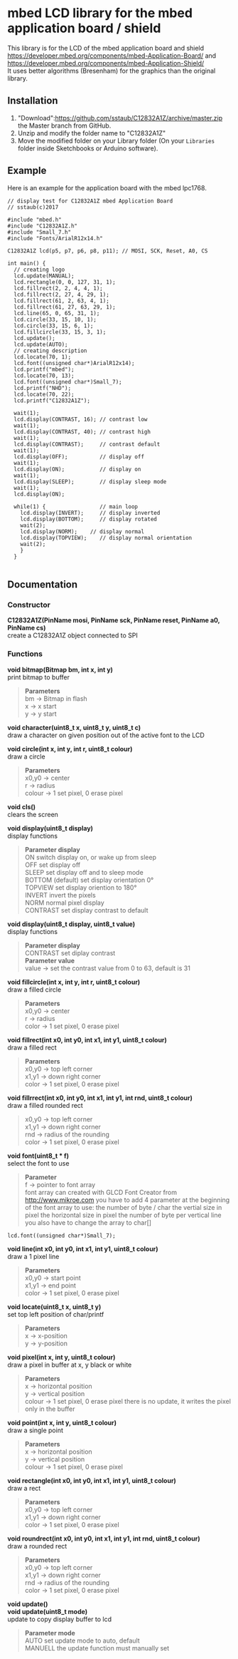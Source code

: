 # mbed LCD library for the mbed application board / shield

This library is for the LCD of the mbed application board and shield 
https://developer.mbed.org/components/mbed-Application-Board/ and https://developer.mbed.org/components/mbed-Application-Shield/<br>
It uses better algorithms (Bresenham) for the graphics than the original library.


## Installation

1. "Download":https://github.com/sstaub/C12832A1Z/archive/master.zip the Master branch from GitHub.
2. Unzip and modify the folder name to "C12832A1Z"
3. Move the modified folder on your Library folder (On your `Libraries` folder inside Sketchbooks or Arduino software).


## Example

Here is an example for the application board with the mbed lpc1768.

```
// display test for C12832A1Z mbed Application Board
// sstaub(c)2017

#include "mbed.h"
#include "C12832A1Z.h"
#include "Small_7.h"
#include "Fonts/ArialR12x14.h"

C12832A1Z lcd(p5, p7, p6, p8, p11); // MOSI, SCK, Reset, A0, CS

int main() {
  // creating logo
  lcd.update(MANUAL);
  lcd.rectangle(0, 0, 127, 31, 1);
  lcd.fillrect(2, 2, 4, 4, 1);
  lcd.fillrect(2, 27, 4, 29, 1);
  lcd.fillrect(61, 2, 63, 4, 1);
  lcd.fillrect(61, 27, 63, 29, 1);
  lcd.line(65, 0, 65, 31, 1);
  lcd.circle(33, 15, 10, 1);
  lcd.circle(33, 15, 6, 1);
  lcd.fillcircle(33, 15, 3, 1);
  lcd.update();
  lcd.update(AUTO);
  // creating description
  lcd.locate(70, 1);
  lcd.font((unsigned char*)ArialR12x14);
  lcd.printf("mbed");
  lcd.locate(70, 13);
  lcd.font((unsigned char*)Small_7);
  lcd.printf("NHD");
  lcd.locate(70, 22);
  lcd.printf("C12832A1Z");

  wait(1);
  lcd.display(CONTRAST, 16); // contrast low
  wait(1);
  lcd.display(CONTRAST, 40); // contrast high
  wait(1);
  lcd.display(CONTRAST);     // contrast default
  wait(1);
  lcd.display(OFF);          // display off
  wait(1);
  lcd.display(ON);           // display on
  wait(1);
  lcd.display(SLEEP);        // display sleep mode
  wait(1);
  lcd.display(ON);

  while(1) {                 // main loop
    lcd.display(INVERT);     // display inverted
    lcd.display(BOTTOM);     // display rotated
    wait(2);
    lcd.display(NORM);    // display normal
    lcd.display(TOPVIEW);    // display normal orientation
    wait(2);
    }
  }


```

## Documentation

### Constructor
**C12832A1Z(PinName mosi, PinName sck, PinName reset, PinName a0, PinName cs)**<br>
create a C12832A1Z object connected to SPI <br>
	
### Functions

**void bitmap(Bitmap bm, int x, int y)**<br>
print bitmap to buffer <br>
>**Parameters**<br>
>bm -> Bitmap in flash<br> 
>x -> x start<br> 
>y -> y start<br>

**void character(uint8_t x, uint8_t y, uint8_t  c)**<br>
draw a character on given position out of the active font to the LCD <br>

**void circle(int x, int y, int r, uint8_t  colour)**<br>
draw a circle<br> 
>**Parameters**<br>
>x0,y0 -> center<br> 
>r -> radius<br>
>colour -> 1 set pixel, 0 erase pixel <br>

**void cls()**<br>
clears the screen

**void display(uint8_t display)**<br>
display functions<br>
>**Parameter display**<br>
>ON switch display on, or wake up from sleep<br>
>OFF set display off<br>
>SLEEP set display off and to sleep mode<br>
>BOTTOM (default) set display orientation 0°<br>
>TOPVIEW set display oriention to 180°<br> 
>INVERT invert the pixels<br>
>NORM normal pixel display<br>
>CONTRAST set display contrast to default<br>

**void display(uint8_t display, uint8_t value)**<br>
display functions<br>
>**Parameter display**<br>
>CONTRAST set diplay contrast<br>
>**Parameter value**<br>
>value -> set the contrast value from 0 to 63, default is 31<br>

**void fillcircle(int x, int y, int r, uint8_t colour)**<br>
draw a filled circle<br>
>**Parameters**<br>
>x0,y0 -> center<br> 
>r -> radius<br> 
>color -> 1 set pixel, 0 erase pixel<br>

**void fillrect(int x0, int y0, int x1, int y1, uint8_t colour)**<br>
draw a filled rect<br>
>**Parameters**<br>
>x0,y0 -> top left corner<br>
>x1,y1 -> down right corner<br>
>color -> 1 set pixel, 0 erase pixel<br>

**void fillrrect(int x0, int y0, int x1, int y1, int rnd, uint8_t colour)**<br>
draw a filled rounded rect<br>
>x0,y0 -> top left corner<br>
>x1,y1 -> down right corner<br> 
>rnd -> radius of the rounding<br>
>color -> 1 set pixel, 0 erase pixel<br>

**void font(uint8_t * f)**<br>
select the font to use<br>
>**Parameter**<br>
>f -> pointer to font array<br>
font array can created with GLCD Font Creator from http://www.mikroe.com you have to add 4 parameter at the beginning of the font array to use:
the number of byte / char
the vertial size in pixel
the horizontal size in pixel
the number of byte per vertical line you also have to change the array to char[]

```
lcd.font((unsigned char*)Small_7);
```

**void line(int x0, int y0, int x1, int y1, uint8_t colour)**<br>
draw a 1 pixel line<br>
>**Parameters**<br>
>x0,y0 -> start point<br>
>x1,y1 -> end point<br>
>color -> 1 set pixel, 0 erase pixel<br>

**void locate(uint8_t x, uint8_t y)**<br>
set top left position of char/printf<br>
>**Parameters**<br>
>x -> x-position<br> 
>y -> y-position<br>

**void pixel(int x, int y, uint8_t colour)**<br>
draw a pixel in buffer at x, y black or white<br>
>**Parameters**<br>
>x -> horizontal position<br>
>y -> vertical position<br>
>colour -> 1 set pixel, 0 erase pixel there is no update, it writes the pixel only in the buffer<br>

**void point(int x, int y, uint8_t colour)**<br>
draw a single point<br>
>**Parameters**<br>
>x -> horizontal position<br>
>y -> vertical position<br>
>colour -> 1 set pixel, 0 erase pixel<br>

**void rectangle(int x0, int y0, int x1, int y1, uint8_t colour)**<br>
draw a rect<br>
>**Parameters**<br>
>x0,y0 -> top left corner<br>
>x1,y1 -> down right corner<br>
>color -> 1 set pixel, 0 erase pixel<br>

**void roundrect(int x0, int y0, int x1, int y1, int rnd, uint8_t colour)**<br>
draw a rounded rect<br>
>**Parameters**<br>
>x0,y0 -> top left corner<br>
>x1,y1 -> down right corner<br>
>rnd -> radius of the rounding<br>
>color -> 1 set pixel, 0 erase pixel<br>

**void update()**<br>
**void update(uint8_t mode)**<br>
update to copy display buffer to lcd<br>
>**Parameter mode**<br>
>AUTO set update mode to auto, default<br>
>MANUELL the update function must manually set
